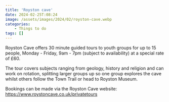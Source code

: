 ```yaml
---
title: 'Royston cave'
date: 2024-02-25T:08:24
image: /assets/images/2024/02/royston-cave.webp
categories:
    - Things to do
tags: []
---
```

Royston Cave offers 30 minute guided tours to youth groups for up to 15 people, Monday - Friday, 9am - 7pm (subject to availability) at a special rate of £60.

The tour covers subjects ranging from geology, history and religion and can work on rotation, splitting larger groups up so one group explores the cave whilst others follow the Town Trail or head to Royston Museum.

Bookings can be made via the Royston Cave website: <https://www.roystoncave.co.uk/privatetours>

